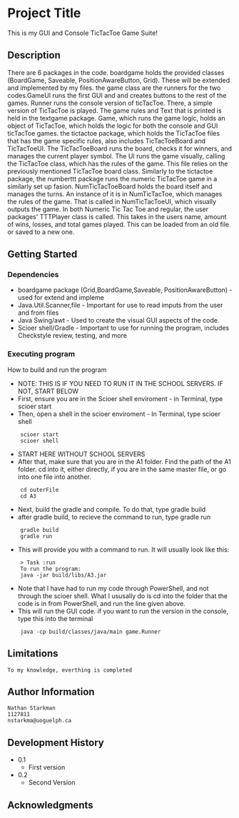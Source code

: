 # Project Title

This is my GUI and Console TicTacToe Game Suite!

## Description

There are 6 packages in the code. boardgame holds the provided classes (BoardGame, Saveable, PositionAwareButton, Grid). These will be extended and implemented by my files. the game class are the runners for the two codes.GameUI runs the first GUI and and creates buttons to the rest of the games. Runner runs the console version of ticTacToe. There, a simple version of TicTacToe is played. The game rules and Text that is printed is held in the textgame package. Game, which runs the game logic, holds an object of TicTacToe, which holds the logic for both the console and GUI ticTacToe games. the tictactoe package, which holds the TicTacToe files that has the game specific rules, also includes TicTacToeBoard and TicTacToeUI. The TicTacToeBoard runs the board, checks it for winners, and manages the current player symbol. The UI runs the game visually, calling the TicTacToe class, which has the rules of the game. This file relies on the previously mentioned TicTacToe board class. Similarly to the tictactoe package, the numberttt package runs the numeric TicTacToe game in a similarly set up fasion. NumTicTacToeBoard holds the board itself and manages the turns. An instance of it is in NumTicTacToe, which manages the rules of the game. That is called in NumTicTacToeUI, which visually outputs the game. In both Numeric Tic Tac Toe and regular, the user packages' TTTPlayer class is called. This takes in the users name, amount of wins, losses, and total games played. This can be loaded from an old file or saved to a new one. 

## Getting Started

### Dependencies
*   boardgame package (Grid,BoardGame,Saveable, PositionAwareButton) - used for extend and impleme
*   Java.Util.Scanner,file - Important for use to read imputs from the user and from files
*   Java Swing/awt - Used to create the visual GUI aspects of the code.
*   Scioer shell/Gradle - Important to use for running the program, includes Checkstyle review, testing, and more

### Executing program

 How to build and run the program
* NOTE: THIS IS IF YOU NEED TO RUN IT IN THE SCHOOL SERVERS. IF NOT, START BELOW
* First, ensure you are in the Scioer shell enviroment  - in Terminal, type scioer start
* Then, open a shell in the scioer enviroment - In Terminal, type scioer shell
``` 
    scioer start
    scioer shell

```
* START HERE WITHOUT SCHOOL SERVERS
* After that, make sure that you are in the A1 folder. Find the path of the A1 folder. cd into it, either directly, if you are in the same master file, or go into one file into another.
```
    cd outerFile
    cd A3
```
* Next, build the gradle and compile. To do that, type gradle build
* after gradle build, to recieve the command to run, type gradle run
```
    gradle build
    gradle run
```
* This will provide you with a command to run. It will usually look like this:
```
    > Task :run        
    To run the program:
    java -jar build/libs/A3.jar
```
* Note that I have had to run my code through PowerShell, and not through the scioer shell. What I ususally do is cd into the folder that the code is in from PowerShell, and run the line given above. 
* This will run the GUI code. if you want to run the version in the console, type this into the terminal
```
    java -cp build/classes/java/main game.Runner

```
## Limitations

    To my knowledge, everthing is completed

## Author Information

    Nathan Starkman
    1127811
    nstarkma@uoguelph.ca


## Development History


* 0.1
    * First version
* 0.2
    * Second Version

## Acknowledgments




